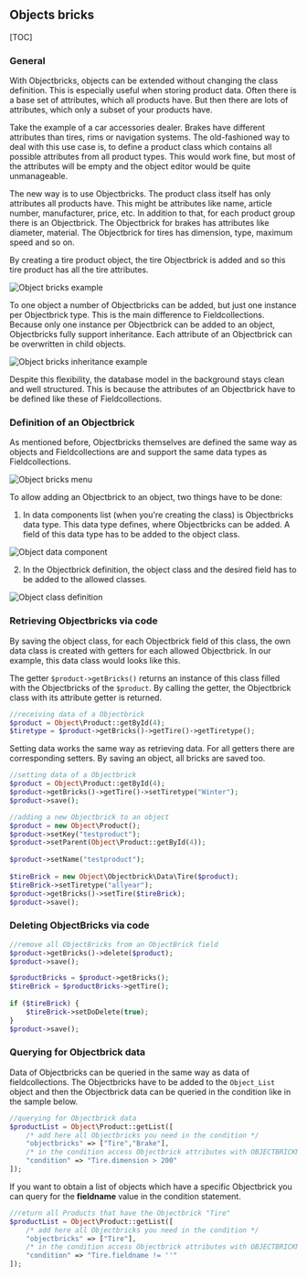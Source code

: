 ## Objects bricks 

[TOC]

### General

With Objectbricks, objects can be extended without changing the class definition. 
This is especially useful when storing product data.
Often there is a base set of attributes, which all products have. 
But then there are lots of attributes, which only a subset of your products have.

Take the example of a car accessories dealer. Brakes have different attributes than tires, rims or navigation systems.
The old-fashioned way to deal with this use case is, to define a product class which contains all possible attributes from all product types. 
This would work fine, but most of the attributes will be empty and the object editor would be quite unmanageable.

The new way is to use Objectbricks. The product class itself has only attributes all products have. This might be attributes like name, article number, manufacturer, price, etc.
In addition to that, for each product group there is an Objectbrick. The Objectbrick for brakes has attributes like diameter, material. 
The Objectbrick for tires has dimension, type, maximum speed and so on.

By creating a tire product object, the tire Objectbrick is added and so this tire product has all the tire attributes.

![Object bricks example](/dev/img/ObjectsBricks_object_example.png)

To one object a number of Objectbricks can be added, but just one instance per Objectbrick type. 
This is the main difference to Fieldcollections.
Because only one instance per Objectbrick can be added to an object, Objectbricks fully support inheritance. 
Each attribute of an Objectbrick can be overwritten in child objects.

![Object bricks inheritance example](/dev/img/ObjectsBricks_inheritance_example.png)

Despite this flexibility, the database model in the background stays clean and well structured. 
This is because the attributes of an Objectbrick have to be defined like these of Fieldcollections.

### Definition of an Objectbrick

As mentioned before, Objectbricks themselves are defined the same way as objects and Fieldcollections are and support the same data types as Fieldcollections.

![Object bricks menu](/dev/img/ObjectsBricks_menu.png)

To allow adding an Objectbrick to an object, two things have to be done:

1. In data components list (when you're creating the class) is Objectbricks data type. 
This data type defines, where Objectbricks can be added. 
A field of this data type has to be added to the object class.

![Object data component](/dev/img/ObjectsBricks_data_component.png)

2. In the Objectbrick definition, the object class and the desired field has to be added to the allowed classes.

![Object class definition](/dev/img/ObjectsBricks_data_component.png)

### Retrieving Objectbricks via code

By saving the object class, for each Objectbrick field of this class, the own data class is created with getters for each allowed Objectbrick.
In our example, this data class would looks like this.

The getter ```$product->getBricks()``` returns an instance of this class filled with the Objectbricks of the ```$product```. 
By calling the getter, the Objectbrick class with its attribute getter is returned.

```php
//receiving data of a Objectbrick
$product = Object\Product::getById(4);
$tiretype = $product->getBricks()->getTire()->getTiretype();
```

Setting data works the same way as retrieving data. 
For all getters there are corresponding setters. By saving an object, all bricks are saved too.

```php
//setting data of a Objectbrick
$product = Object\Product::getById(4);
$product->getBricks()->getTire()->setTiretype("Winter");
$product->save();
```

```php
//adding a new Objectbrick to an object
$product = new Object\Product();
$product->setKey("testproduct");
$product->setParent(Object\Product::getById(4));
 
$product->setName("testproduct");
 
$tireBrick = new Object\Objectbrick\Data\Tire($product);
$tireBrick->setTiretype("allyear");
$product->getBricks()->setTire($tireBrick);
$product->save();
```

### Deleting ObjectBricks via code

```php
//remove all ObjectBricks from an ObjectBrick field
$product->getBricks()->delete($product);
$product->save();
```

```php
$productBricks = $product->getBricks();
$tireBrick = $productBricks->getTire();
 
if ($tireBrick) {
    $tireBrick->setDoDelete(true);
}
$product->save();
```

### Querying for Objectbrick data

Data of Objectbricks can be queried in the same way as data of fieldcollections. 
The Objectbricks have to be added to the ```Object_List``` object and then the Objectbrick data can be queried in the condition like in the sample below.

```php
//querying for Objectbrick data
$productList = Object\Product::getList([
    /* add here all Objectbricks you need in the condition */
    "objectbricks" => ["Tire","Brake"],
    /* in the condition access Objectbrick attributes with OBJECTBRICKNAME.ATTRIBUTENAME */
    "condition" => "Tire.dimension > 200"
]);
```

If you want to obtain a list of objects which have a specific Objectbrick you can query for the **fieldname** value in the condition statement.

```php
//return all Products that have the Objectbrick "Tire"
$productList = Object\Product::getList([
    /* add here all Objectbricks you need in the condition */
    "objectbricks" => ["Tire"],
    /* in the condition access Objectbrick attributes with OBJECTBRICKNAME.ATTRIBUTENAME */
    "condition" => "Tire.fieldname != ''"
]);
```